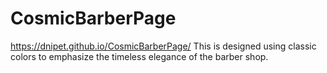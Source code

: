 # CosmicBarberPage
https://dnipet.github.io/CosmicBarberPage/
This is designed using classic colors to emphasize the timeless elegance of the barber shop.
